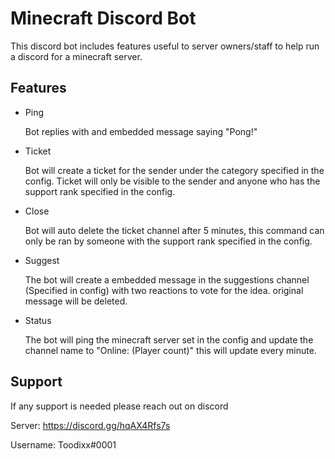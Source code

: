 # Minecraft Discord Bot 

This discord bot includes features useful to server owners/staff to help run a discord for a minecraft server.

## Features
- Ping

    Bot replies with and embedded message saying "Pong!"

- Ticket

    Bot will create a ticket for the sender under the category specified in the config. Ticket will only be visible to the sender and anyone who has the support rank specified in the config.

- Close

    Bot will auto delete the ticket channel after 5 minutes, this command can only be ran by someone with the support rank specified in the config.

- Suggest

    The bot will create a embedded message in the suggestions channel (Specified in config) with two reactions to vote for the idea. original message will be deleted.

- Status

    The bot will ping the minecraft server set in the config and update the channel name to "Online: (Player count)" this will update every minute.



## Support

If any support is needed please reach out on discord

Server: https://discord.gg/hqAX4Rfs7s

Username: Toodixx#0001
